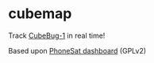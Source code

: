 cubemap
=======

Track [CubeBug-1](http://1.cubebug.org) in real time!

Based upon [PhoneSat dashboard](http://phonesat.org/dashboard.php) (GPLv2)


